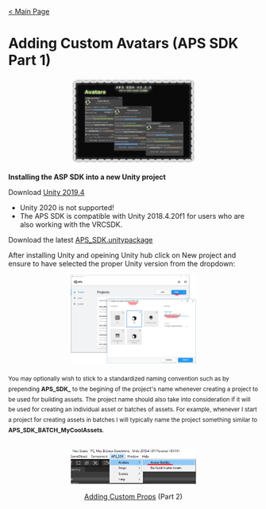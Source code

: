 [< Main Page](index.md)

# Adding Custom Avatars (APS SDK Part 1)

<p align="center">
  <a href="img/aps sdk avatar builder main.png">
     <img width="50%"  src="img/aps sdk avatar builder main.png">
  </a>
</p>

**Installing the ASP SDK into a new Unity project**



Download [Unity 2019.4](https://unity3d.com/unity/whats-new/2019.4.16)
 - Unity 2020 is not supported!
 - The APS SDK is compatible with Unity 2018.4.20f1 for users who are also working with the VRCSDK.


Download the latest [APS_SDK.unitypackage](https://github.com/guiglass/LUXOR/blob/gh-pages/APS_SDK.unitypackage?raw=true)

After installing Unity and opeining Unity hub click on New project and ensure to have selected the proper Unity version from the dropdown:

<p align="center">
  <a href="https://raw.githubusercontent.com/guiglass/LUXOR/gh-pages/img/new%20project.png">
     <img width="50%" src="https://raw.githubusercontent.com/guiglass/LUXOR/gh-pages/img/new%20project.png">
  </a>
</p>
<sub>You may optionally wish to stick to a standardized naming convention such as by prepending <b>APS_SDK_</b> to the begining of the project's name whenever creating a project to be used for building assets. The project name should also take into consideration if it will be used for creating an individual asset or batches of assets. For example, whenever I start a project for creating assets in batches I will typically name the project something similar to <b>APS_SDK_BATCH_MyCoolAssets</b>.
</sub>
<br><br>

<p align="center">
  <a href="img/avatar menu.png">
     <img width="50%" src="img/avatar menu.png">
  </a>
</p>




<p align="center">
  <a href="apssdk_part2.md">Adding Custom Props</a> (Part 2)
</p>
